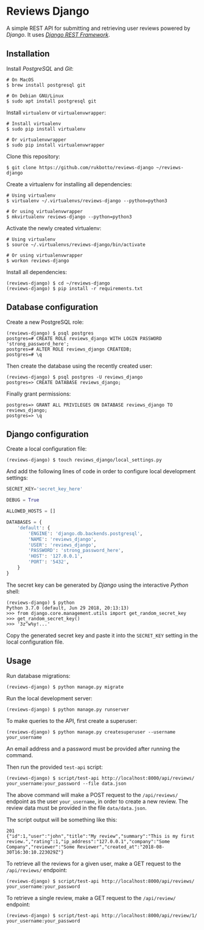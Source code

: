 # Reviews Django

A simple REST API for submitting and retrieving user reviews powered by *Django*. It uses [*Django REST Framework*](http://www.django-rest-framework.org).

## Installation

Install *PostgreSQL* and *Git*:

```
# On MacOS
$ brew install postgresql git

# On Debian GNU/Linux
$ sudo apt install postgresql git
```

Install `virtualenv` or `virtualenvwrapper`:

```
# Install virtualenv
$ sudo pip install virtualenv

# Or virtualenvwrapper
$ sudo pip install virtualenvwrapper
```

Clone this repository:

```
$ git clone https://github.com/rukbotto/reviews-django ~/reviews-django
```

Create a virtualenv for installing all dependencies:

```
# Using virtualenv
$ virtualenv ~/.virtualenvs/reviews-django --python=python3

# Or using virtualenvwrapper
$ mkvirtualenv reviews-django --python=python3
```

Activate the newly created virtualenv:

```
# Using virtualenv
$ source ~/.virtualenvs/reviews-django/bin/activate

# Or using virtualenvwrapper
$ workon reviews-django
```

Install all dependencies:

```
(reviews-django) $ cd ~/reviews-django
(reviews-django) $ pip install -r requirements.txt
```

## Database configuration

Create a new PostgreSQL role:

```
(reviews-django) $ psql postgres
postgres=# CREATE ROLE reviews_django WITH LOGIN PASSWORD 'strong_password_here';
postgres=# ALTER ROLE reviews_django CREATEDB;
postgres=# \q
```

Then create the database using the recently created user:

```
(reviews-django) $ psql postgres -U reviews_django
postgres=> CREATE DATABASE reviews_django;
```

Finally grant permissions:

```
postgres=> GRANT ALL PRIVILEGES ON DATABASE reviews_django TO reviews_django;
postgres=> \q
```

## Django configuration

Create a local configuration file:

```
(reviews-django) $ touch reviews_django/local_settings.py
```

And add the following lines of code in order to configure local development settings:

```python
SECRET_KEY='secret_key_here'

DEBUG = True

ALLOWED_HOSTS = []

DATABASES = {
    'default': {
        'ENGINE': 'django.db.backends.postgresql',
        'NAME': 'reviews_django',
        'USER': 'reviews_django',
        'PASSWORD': 'strong_password_here',
        'HOST': '127.0.0.1',
        'PORT': '5432',
    }
}
```

The secret key can be generated by *Django* using the interactive *Python* shell:

```
(reviews-django) $ python
Python 3.7.0 (default, Jun 29 2018, 20:13:13)
>>> from django.core.management.utils import get_random_secret_key
>>> get_random_secret_key()
>>> '3z^w%y!...'
```

Copy the generated secret key and paste it into the `SECRET_KEY` setting in the local configuration file.

## Usage

Run database migrations:

```
(reviews-django) $ python manage.py migrate
```

Run the local development server:

```
(reviews-django) $ python manage.py runserver
```

To make queries to the API, first create a superuser:

```
(reviews-django) $ python manage.py createsuperuser --username your_username
```

An email address and a password must be provided after running the command.

Then run the provided `test-api` script:

```
(reviews-django) $ script/test-api http://localhost:8000/api/reviews/ your_username:your_password --file data.json
```

The above command will make a POST request to the `/api/reviews/` endpoint as the user `your_username`, in order to create a new review. The review data must be provided in the file `data/data.json`.

The script output will be something like this:

```
201
{"id":1,"user":"john","title":"My review","summary":"This is my first review.","rating":1,"ip_address":"127.0.0.1","company":"Some Company","reviewer":"Some Reviewer","created_at":"2018-08-30T16:30:10.223029Z"}
```

To retrieve all the reviews for a given user, make a GET request to the `/api/reviews/` endpoint:

```
(reviews-django) $ script/test-api http://localhost:8000/api/reviews/ your_username:your_password
```

To retrieve a single review, make a GET request to the `/api/review/` endpoint:

```
(reviews-django) $ script/test-api http://localhost:8000/api/review/1/ your_username:your_password
```
